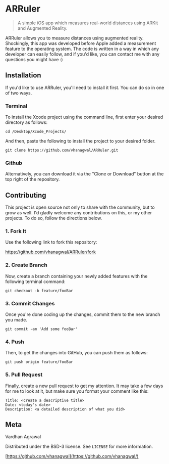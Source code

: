 # ARRuler
> A simple iOS app which measures real-world distances using ARKit and Augmented Reality.

ARRuler allows you to measure distances using augmented reality. Shockingly, this app was developed before Apple added a measurement feature to the operating system. The code is written in a way in which any developer can easily follow, and if you'd like, you can contact me with any questions you might have :)

## Installation
If you'd like to use ARRuler, you'll need to install it first. You can do so in one of two ways.

### Terminal
To install the Xcode project using the command line, first enter your desired directory as follows:

```
cd /Desktop/Xcode_Projects/
```

And then, paste the following to install the project to your desired folder.

```
git clone https://github.com/vhanagwal/ARRuler.git
```

### Github
Alternatively, you can download it via the "Clone or Download" button at the top right of the repository.

## Contributing
This project is open source not only to share with the community, but to grow as well. I'd gladly welcome any contributions on this, or my other projects. To do so, follow the directions below.

### 1. Fork It
Use the following link to fork this repository:

https://github.com/vhanagwal/ARRuler/fork

### 2. Create Branch
Now, create a branch containing your newly added features with the following terminal command:
```
git checkout -b feature/fooBar
```

### 3. Commit Changes
Once you're done coding up the changes, commit them to the new branch you made.
```
git commit -am 'Add some fooBar'
```

### 4. Push
Then, to get the changes into GitHub, you can push them as follows:
```
git push origin feature/fooBar
```

### 5. Pull Request
Finally, create a new pull request to get my attention. It may take a few days for me to look at it, but make sure you format your comment like this:
```
Title: <create a descriptive title>
Date: <today's date>
Description: <a detailed description of what you did>
```

## Meta

Vardhan Agrawal

Distributed under the BSD-3 license. See ``LICENSE`` for more information.

[https://github.com/vhanagwal](https://github.com/vhanagwal/)
